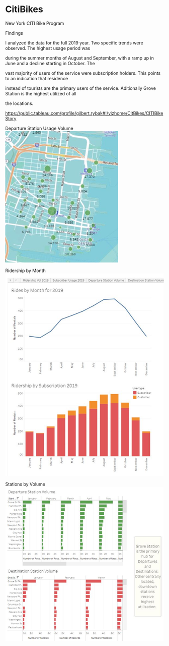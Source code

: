 # CitiBikes
New York CITI Bike Program


Findings

I analyzed the data for the full 2019 year.  Two specific trends were observed.  The highest usage period was 

during the summer months of August and September, with a ramp up in June and a decline starting in October.  The 

vast majority of users of the service were subscription holders. This points to an indication that residence 

instead of tourists are the primary users of the service. Aditionally Grove Station is the highest utilized of all 

the locations. 

https://public.tableau.com/profile/gilbert.rybak#!/vizhome/CitBikes/CITIBikeStory


Departure Station Usage Volume<br>
![Alt text](https://github.com/grybk1/CitiBikes/blob/master/Capture2.JPG  "Departure Station Volumne Map 2019") 


Ridership by Month<br>
![Alt text](https://github.com/grybk1/CitiBikes/blob/master/Ridership_Capture.JPG "Ridership by Month 2019") 

Stations by Volume<br>
![Alt text](https://github.com/grybk1/CitiBikes/blob/master/StationVolume.JPG "Stations by Volume 2019") 
